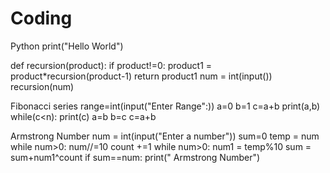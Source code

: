 # Coding
Python
print("Hello World")

def recursion(product):
  if product!=0:
    product1 = product*recursion(product-1)
return product1
num = int(input())
recursion(num)
 
 Fibonacci series
 range=int(input("Enter Range":))
 a=0
 b=1
 c=a+b
 print(a,b)
 while(c<n):
  print(c)
  a=b
  b=c
  c=a+b
  
  Armstrong Number
  num = int(input("Enter a number"))
  sum=0
  temp = num
  while num>0:
    num//=10
    count +=1
  while num>0:
    num1 = temp%10
    sum = sum+num1^count
  if sum==num:
    print(" Armstrong Number")
 
